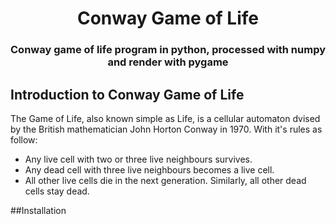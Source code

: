 <h1 align="center">Conway Game of Life</h1>
<h3 align="center">Conway game of life program in python, processed with numpy and render with pygame</h3>


## Introduction to Conway Game of Life
The Game of Life, also known simple as Life, is a cellular automaton dvised by the British mathematician John Horton Conway in 1970. With it's rules as follow:



* Any live cell with two or three live neighbours survives.
* Any dead cell with three live neighbours becomes a live cell.
* All other live cells die in the next generation. Similarly, all other dead cells stay dead.






##Installation
